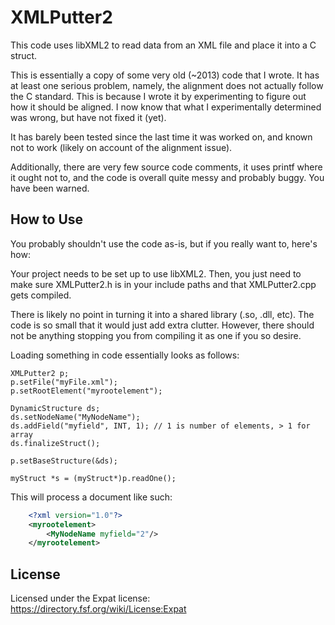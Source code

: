 # XMLPutter2 #

This code uses libXML2 to read data from an XML file and place it into a C struct.

This is essentially a copy of some very old (~2013) code that I wrote. It has at least
one serious problem, namely, the alignment does not actually follow the C standard.
This is because I wrote it by experimenting to figure out how it should be aligned.
I now know that what I experimentally determined was wrong, but have not fixed
it (yet).

It has barely been tested since the last time it was worked on, and known not
to work (likely on account of the alignment issue).

Additionally, there are very few source code comments, it uses printf where it
ought not to, and the code is overall quite messy and probably buggy.
You have been warned.


## How to Use ##
You probably shouldn't use the code as-is, but if you really want to, here's how:

Your project needs to be set up to use libXML2. Then, you just need to make sure
XMLPutter2.h is in your include paths and that XMLPutter2.cpp gets compiled.

There is likely no point in turning it into a shared library (.so, .dll, etc).
The code is so small that it would just add extra clutter. However, there should
not be anything stopping you from compiling it as one if you so desire.

Loading something in code essentially looks as follows:

	XMLPutter2 p;
	p.setFile("myFile.xml");
	p.setRootElement("myrootelement");
	
	DynamicStructure ds;
	ds.setNodeName("MyNodeName");
	ds.addField("myfield", INT, 1); // 1 is number of elements, > 1 for array
	ds.finalizeStruct();
	
	p.setBaseStructure(&ds);
	
	myStruct *s = (myStruct*)p.readOne();


This will process a document like such:

```xml
	<?xml version="1.0"?>
	<myrootelement>
		<MyNodeName myfield="2"/>
	</myrootelement>
```


## License ##
Licensed under the Expat license: https://directory.fsf.org/wiki/License:Expat

